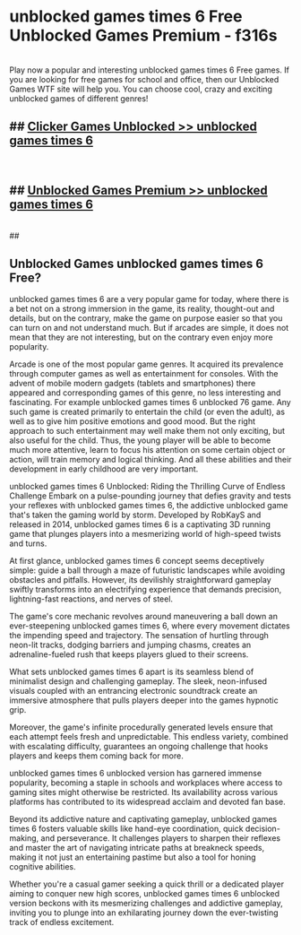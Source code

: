 # unblocked games times 6 Free Unblocked Games Premium - f316s <br>
<br>
Play now a popular and interesting unblocked games times 6 Free games. If you are looking for free games for school and office, then our Unblocked Games WTF site will help you. You can choose cool, crazy and exciting unblocked games of different genres!


## ##  [Clicker Games Unblocked >> unblocked games times 6](http://freeplayer.one?title=unblocked_games_times_6&ref=M1)
  <br>

##  ## [Unblocked Games Premium >> unblocked games times 6](http://freeplayer.one?title=unblocked_games_times_6&ref=M1)
  <br>
  ##



## Unblocked Games unblocked games times 6 Free?

unblocked games times 6 are a very popular game for today, where there is a bet not on a strong immersion in the game, its reality, thought-out and details, but on the contrary, make the game on purpose easier so that you can turn on and not understand much. But if arcades are simple, it does not mean that they are not interesting, but on the contrary even enjoy more popularity.

Arcade is one of the most popular game genres. It acquired its prevalence through computer games as well as entertainment for consoles. With the advent of mobile modern gadgets (tablets and smartphones) there appeared and corresponding games of this genre, no less interesting and fascinating. For example unblocked games times 6 unblocked 76 game. Any such game is created primarily to entertain the child (or even the adult), as well as to give him positive emotions and good mood. But the right approach to such entertainment may well make them not only exciting, but also useful for the child. Thus, the young player will be able to become much more attentive, learn to focus his attention on some certain object or action, will train memory and logical thinking. And all these abilities and their development in early childhood are very important.

unblocked games times 6 Unblocked: Riding the Thrilling Curve of Endless Challenge
Embark on a pulse-pounding journey that defies gravity and tests your reflexes with unblocked games times 6, the addictive unblocked game that's taken the gaming world by storm. Developed by RobKayS and released in 2014, unblocked games times 6 is a captivating 3D running game that plunges players into a mesmerizing world of high-speed twists and turns.

At first glance, unblocked games times 6 concept seems deceptively simple: guide a ball through a maze of futuristic landscapes while avoiding obstacles and pitfalls. However, its devilishly straightforward gameplay swiftly transforms into an electrifying experience that demands precision, lightning-fast reactions, and nerves of steel.

The game's core mechanic revolves around maneuvering a ball down an ever-steepening unblocked games times 6, where every movement dictates the impending speed and trajectory. The sensation of hurtling through neon-lit tracks, dodging barriers and jumping chasms, creates an adrenaline-fueled rush that keeps players glued to their screens.

What sets unblocked games times 6 apart is its seamless blend of minimalist design and challenging gameplay. The sleek, neon-infused visuals coupled with an entrancing electronic soundtrack create an immersive atmosphere that pulls players deeper into the games hypnotic grip.

Moreover, the game's infinite procedurally generated levels ensure that each attempt feels fresh and unpredictable. This endless variety, combined with escalating difficulty, guarantees an ongoing challenge that hooks players and keeps them coming back for more.

unblocked games times 6 unblocked version has garnered immense popularity, becoming a staple in schools and workplaces where access to gaming sites might otherwise be restricted. Its availability across various platforms has contributed to its widespread acclaim and devoted fan base.

Beyond its addictive nature and captivating gameplay, unblocked games times 6 fosters valuable skills like hand-eye coordination, quick decision-making, and perseverance. It challenges players to sharpen their reflexes and master the art of navigating intricate paths at breakneck speeds, making it not just an entertaining pastime but also a tool for honing cognitive abilities.

Whether you're a casual gamer seeking a quick thrill or a dedicated player aiming to conquer new high scores, unblocked games times 6 unblocked version beckons with its mesmerizing challenges and addictive gameplay, inviting you to plunge into an exhilarating journey down the ever-twisting track of endless excitement.